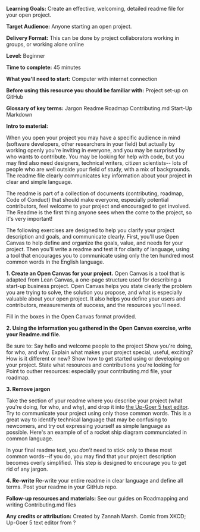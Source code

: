 **Learning Goals:**
Create an effective, welcoming, detailed readme file for your open project. 

**Target Audience:**
Anyone starting an open project.

**Delivery Format:**
This can be done by project collaborators working in groups, or working alone online

**Level:**
Beginner

**Time to complete:**
45 minutes


**What you'll need to start:**
Computer with internet connection

**Before using this resource you should be familiar with:**
Project set-up on GitHub



**Glossary of key terms:**
Jargon
Readme
Roadmap
Contributing.md
Start-Up
Markdown

**Intro to material:**

When you open your project you may have a specific audience in mind (software developers, other researchers in your field) but actually by working openly you're inviting in everyone, and you may be surprised by who wants to contribute. You may be looking for help with code, but you may find also need designers, technical writers, citizen scientists-- lots of people who are well outside your field of study, with a mix of backgrounds. The readme file clearly communicates key information about your project in clear and simple language. 

The readme is part of a collection of documents (contributing, roadmap, Code of Conduct) that should make everyone, especially potential contributors, feel welcome to your project and encouraged to get involved. The Readme is the first thing anyone sees when the come to the project, so it's very important! 
  
The following exercises are designed to help you clarify your project description and goals, and communicate clearly. First, you'll use Open Canvas to help define and organize the goals, value, and needs for your project. Then you'll write a readme and test it for clarity of language, using a tool that encourages you to communicate using only the ten hundred most common words in the English language.  


**1. Create an Open Canvas for your project.**
Open Canvas is a tool that is adapted from Lean Canvas, a one-page structure used for describing a start-up business project. Open Canvas helps you state clearly the problem you are trying to solve, the solution you propose, and what is especially valuable about your open project. It also helps you define your users and contributors, measurements of success, and the resources you'll need. 

Fill in the boxes in the Open Canvas format provided. 


**2. Using the information you gathered in the Open Canvas exercise, write your Readme.md file.**

Be sure to:
Say hello and welcome people to the project
Show you're doing, for who, and why. 
Explain what makes your project special, useful, exciting? How is it different or new?
Show how to get started using or developing on your project.
State what resources and contributions you're looking for
Point to outher resources: especially your contributing.md file, your roadmap.

**3. Remove jargon**

Take the section of your readme where you describe your project (what you're doing, for who, and why), and drop it into [the Up-Goer 5 text editor](http://splasho.com/upgoer5/). Try to communicate your project using only those common words. This is a great way to identify technical language that may be confusing to newcomers, and try out expressing yourself as simple language as possible. Here's an example of of a rocket ship diagram communciated in common language. 

In your final readme text, you *don't* need to stick only to these most common words--if you do, you may find that your project description becomes overly simplified. This step is designed to encourage you to get rid of any jargon. 

**4. Re-write**
Re-write your entire readme in clear language and define all terms. Post your readme in your GitHub repo. 


**Follow-up resources and materials:**
See our guides on Roadmapping and writing Contributing.md files

**Any credits or attribution:**
Created by Zannah Marsh. Comic from XKCD; Up-Goer 5 text editor from ?








